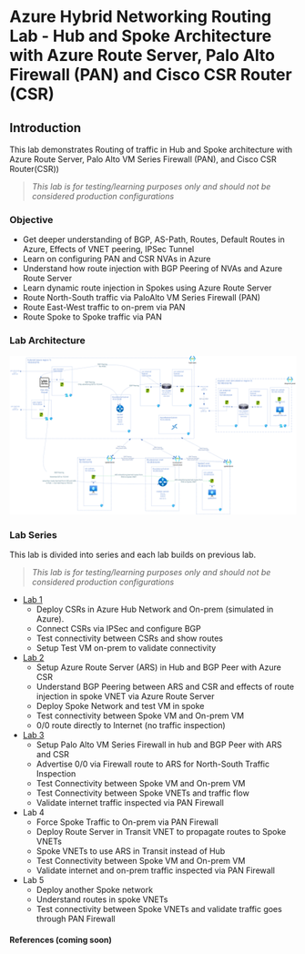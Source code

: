 # Azure Hybrid Networking Routing Lab - Hub and Spoke Architecture with Azure Route Server, Palo Alto Firewall (PAN) and Cisco CSR Router (CSR)

## Introduction

This lab demonstrates Routing of traffic in Hub and Spoke architecture with Azure Route Server, Palo Alto VM Series Firewall (PAN), and Cisco CSR Router(CSR))

> *This lab is for testing/learning purposes only and should not be considered production configurations*

### Objective

- Get deeper understanding of BGP, AS-Path, Routes, Default Routes in Azure, Effects of VNET peering, IPSec Tunnel
- Learn on configuring PAN and CSR NVAs in Azure
- Understand how route injection with BGP Peering of NVAs and Azure Route Server
- Learn dynamic route injection in Spokes using Azure Route Server
- Route North-South traffic via PaloAlto VM Series Firewall (PAN)
- Route East-West traffic to on-prem via PAN
- Route Spoke to Spoke traffic via PAN

### Lab Architecture

![lab architecture diagram](assets/azure-hybrid-routing-lab.png)

### Lab Series

This lab is divided into series and each lab builds on previous lab.

> *This lab is for testing/learning purposes only and should not be considered production configurations*

- [Lab 1](lab1/README.md)
  - Deploy CSRs in Azure Hub Network and On-prem (simulated in Azure).
  - Connect CSRs via IPSec and configure BGP
  - Test connectivity between CSRs and show routes
  - Setup Test VM on-prem to validate connectivity
- [Lab 2](lab2/README.md)
  - Setup Azure Route Server (ARS) in Hub and BGP Peer with Azure CSR
  - Understand BGP Peering between ARS and CSR and effects of route injection in spoke VNET via Azure Route Server
  - Deploy Spoke Network and test VM in spoke
  - Test connectivity between Spoke VM and On-prem VM
  - 0/0 route directly to Internet (no traffic inspection)
- [Lab 3](lab3/README.md)
  - Setup Palo Alto VM Series Firewall in hub and BGP Peer with ARS and CSR
  - Advertise 0/0 via Firewall route to ARS for North-South Traffic Inspection
  - Test Connectivity between Spoke VM and On-prem VM
  - Test Connectivity between Spoke VNETs and traffic flow
  - Validate internet traffic inspected via PAN Firewall
- Lab 4
  - Force Spoke Traffic to On-prem via PAN Firewall
  - Deploy Route Server in Transit VNET to propagate routes to Spoke VNETs
  - Spoke VNETs to use ARS in Transit instead of Hub
  - Test Connectivity between Spoke VM and On-prem VM
  - Validate internet and on-prem traffic inspected via PAN Firewall
- Lab 5
  - Deploy another Spoke network
  - Understand routes in spoke VNETs
  - Test connectivity between Spoke VNETs and validate traffic goes through PAN Firewall

#### References (coming soon)
